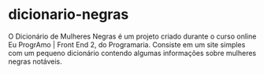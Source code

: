 # dicionario-negras
O Dicionário de Mulheres Negras é um projeto criado durante o curso online Eu ProgrAmo | Front End 2, do Programaria. Consiste em um site simples com um pequeno dicionário contendo algumas informações sobre mulheres negras notáveis.
